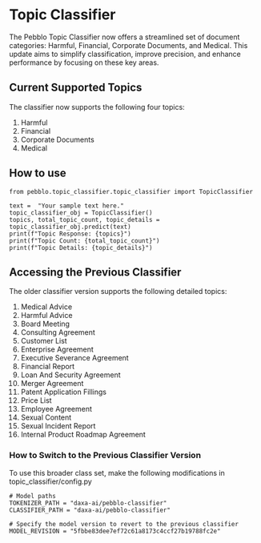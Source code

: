 # Topic Classifier

The Pebblo Topic Classifier now offers a streamlined set of document categories: Harmful, Financial, Corporate Documents, and Medical. This update aims to simplify classification, improve precision, and enhance performance by focusing on these key areas.

## Current Supported Topics
The classifier now supports the following four topics:

1. Harmful
1. Financial
1. Corporate Documents
1. Medical

## How to use

```
from pebblo.topic_classifier.topic_classifier import TopicClassifier

text =  "Your sample text here."
topic_classifier_obj = TopicClassifier()
topics, total_topic_count, topic_details = topic_classifier_obj.predict(text)
print(f"Topic Response: {topics}")
print(f"Topic Count: {total_topic_count}")
print(f"Topic Details: {topic_details}")
```


## Accessing the Previous Classifier
The older classifier version supports the following detailed topics:
1. Medical Advice
1. Harmful Advice
1. Board Meeting
1. Consulting Agreement
1. Customer List
1. Enterprise Agreement
1. Executive Severance Agreement
1. Financial Report
1. Loan And Security Agreement
1. Merger Agreement
1. Patent Application Fillings
1. Price List
1. Employee Agreement
1. Sexual Content
1. Sexual Incident Report
1. Internal Product Roadmap Agreement
    
### How to Switch to the Previous Classifier Version
To use this broader class set, make the following modifications in topic_classifier/config.py

```
# Model paths
TOKENIZER_PATH = "daxa-ai/pebblo-classifier"
CLASSIFIER_PATH = "daxa-ai/pebblo-classifier"

# Specify the model version to revert to the previous classifier
MODEL_REVISION = "5fbbe83dee7ef72c61a8173c4ccf27b19788fc2e"
```
